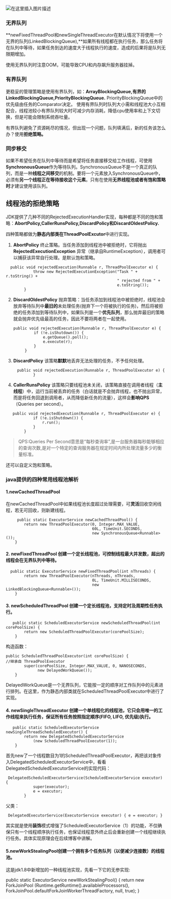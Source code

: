 ![在这里插入图片描述](https://img-blog.csdnimg.cn/20190403082556157.png?x-oss-process=image/watermark,type_ZmFuZ3poZW5naGVpdGk,shadow_10,text_aHR0cHM6Ly9ibG9nLmNzZG4ubmV0L211bGluc2VuNzc=,size_16,color_FFFFFF,t_70)


### 无界队列

**newFixedThreadPool和newSingleThreadExecutor在默认情况下将使用一个无界的队列(LinkedBlockingQueue),**如果所有线程都在执行任务，那么任务将在队列中等待，如果任务到达的速度大于线程执行的速度，造成的后果将是队列无限期增加。

使用无界队列时注意OOM，可能导致CPU和内存飙升服务器挂掉。

### 有界队列

更稳妥的管理策略是使用有界队列，如：**ArrayBlockingQueue,有界的LinkedBlockingQueue,PriorityBlockingQueue.** PriorityBlockingQueue中的优先级由任务的Comparator决定。
使用有界队列时队列大小需和线程池大小互相配合，线程池较小有界队列较大时可减少内存消耗，降低cpu使用率和上下文切换，但是可能会限制系统吞吐量。

有界队列避免了资源耗尽的情况，但出现一个问题，队列填满后，新的任务该怎么办？使用**拒绝策略。**

### 同步移交

如果不希望任务在队列中等待而是希望将任务直接移交给工作线程，可使用**SynchronousQueue**作为等待队列。SynchronousQueue不是一个真正的队列，而是一种**线程之间移交**的机制。要将一个元素放入SynchronousQueue中，必须有**另一个线程正在等待接收这个元素**。只有在使用**无界线程池或者有饱和策略时**才建议使用该队列。

## 线程池的拒绝策略

JDK提供了几种不同的RejectedExecutionHandler实现，每种都是不同的饱和策略：**AbortPolicy,CallerRunsPolicy,DiscardPolicy和DiscardOldestPolicy.**

四种策略都做为**静态内部类在ThreadPoolExcutor**中进行实现。

1. **AbortPolicy** 终止策略。当任务添加到线程池中被拒绝时，它将抛出 **RejectedExecutionException** 异常（继承自RuntimeException），调用者可以捕获该异常自行处理。是默认饱和策略。

```
  public void rejectedExecution(Runnable r, ThreadPoolExecutor e) {
            throw new RejectedExecutionException("Task " + r.toString() +
                                                 " rejected from " +
                                                 e.toString());
        }
```

2. **DiscardOldestPolicy** 抛弃策略：当任务添加到线程池中被拒绝时，线程池会放弃等待队列中**最旧的**未处理任务(抛弃下一个将被执行的任务)，然后将被拒绝的任务添加到等待队列中，如果队列是一个**优先队列**，那么抛弃最旧的策略就会抛弃优先级最高的任务，因此不要将两者在一起使用。

   ```
   public void rejectedExecution(Runnable r, ThreadPoolExecutor e) {
            if (!e.isShutdown()) {
                e.getQueue().poll();
                e.execute(r);
            }
        }
   ```
   
3. **DiscardPolicy** 该策略**默默**地丢弃无法处理的任务，不予任何处理。

```
     public void rejectedExecution(Runnable r, ThreadPoolExecutor e) {
            }
```

4. **CallerRunsPolicy** 该策略只要线程池未关闭，该策略直接在调用者线程（**主线程**）中，运行当前被丢弃的任务（白话就是不会抛弃线程，也不抛出异常，而是将任务回退到调用者，从而降低新任务的流量），这样会**影响QPS**（Queries per second）。

```
   public void rejectedExecution(Runnable r, ThreadPoolExecutor e) {
            if (!e.isShutdown()) {
                r.run();
            }
        }
```

> QPS:Queries Per Second意思是“每秒查询率”,是一台服务器每秒能够相应的查询次数,是对一个特定的查询服务器在规定时间内所处理流量多少的衡量标准。

还可以自定义饱和策略。

### java提供的四种常用线程池解析

#### 1.newCachedThreadPool

在newCachedThreadPool中如果线程池长度超过处理需要，可**灵活**回收空闲线程，若无可回收，则新建线程。

```
     public static ExecutorService newCachedThreadPool() {
        return new ThreadPoolExecutor(0, Integer.MAX_VALUE,
                                      60L, TimeUnit.SECONDS,
                                      new SynchronousQueue<Runnable>());
    }
```

#### 2. newFixedThreadPool 创建一个定长线程池，可控制线程最大并发数，超出的线程会在无界队列中等待。

```
  public static ExecutorService newFixedThreadPool(int nThreads) {
        return new ThreadPoolExecutor(nThreads, nThreads,
                                      0L, TimeUnit.MILLISECONDS,
                                      new LinkedBlockingQueue<Runnable>());
    }
```

#### 3. newScheduledThreadPool 创建一个定长线程池，支持定时及周期性任务执行。

```
   public static ScheduledExecutorService newScheduledThreadPool(int corePoolSize) {
        return new ScheduledThreadPoolExecutor(corePoolSize);
    }
```

构造函数：

```
public ScheduledThreadPoolExecutor(int corePoolSize) {
//继承自 ThreadPoolExecutor
        super(corePoolSize, Integer.MAX_VALUE, 0, NANOSECONDS,
              new DelayedWorkQueue());
    }
```

DelayedWorkQueue是一个无界队列，它能按一定的顺序对工作队列中的元素进行排列。在这里，作为静态内部类就在ScheduledThreadPoolExecutor中进行了实现。

#### 4. newSingleThreadExecutor 创建一个单线程化的线程池，它只会用唯一的工作线程来执行任务，保证所有任务按照指定顺序(FIFO, LIFO, 优先级)执行。

```
   public static ScheduledExecutorService newSingleThreadScheduledExecutor() {
        return new DelegatedScheduledExecutorService
            (new ScheduledThreadPoolExecutor(1));
    }
```

首先new了一个线程数目为1的ScheduledThreadPoolExecutor，再把该对象传入DelegatedScheduledExecutorService中，看看DelegatedScheduledExecutorService的实现代码：

```
 DelegatedScheduledExecutorService(ScheduledExecutorService executor) {
            super(executor);
            e = executor;
        }
```

父类：

```
 DelegatedExecutorService(ExecutorService executor) { e = executor; }
```

其实就是使用**装饰**模式增强了ScheduledExecutorService（1）的功能，不仅确保只有一个线程顺序执行任务，也保证线程意外终止后会重新创建一个线程继续执行任务。具体实现原理会在后续博客中讲解。

#### 5.newWorkStealingPool创建一个拥有多个任务队列（以便减少连接数）的线程池。

这是jdk1.8中新增加的一种线程池实现，先看一下它的无参实现:

public static ExecutorService newWorkStealingPool() {
return new ForkJoinPool
(Runtime.getRuntime().availableProcessors(),
ForkJoinPool.defaultForkJoinWorkerThreadFactory,
null, true);
}
